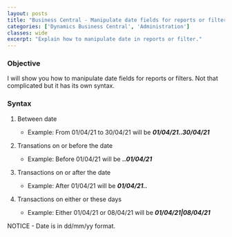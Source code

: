 ```yaml
---
layout: posts
title: "Business Central - Manipulate date fields for reports or filters"
categories: ['Dynamics Business Central', 'Administration']
classes: wide
excerpt: "Explain how to manipulate date in reports or filter."
---
```


### Objective
I will show you how to manipulate date fields for reports or filters. Not that complicated but it has its own syntax.
### Syntax
1. Between date
    * Example: From 01/04/21 to 30/04/21 will be ***01/04/21..30/04/21***  
  
2. Transations on or before the date
    * Example: Before 01/04/21 will be ***..01/04/21***  

3. Transactions on or after the date
    * Example: After 01/04/21 will be ***01/04/21..***  

4. Transactions on either or these days
    * Example: Either 01/04/21 or 08/04/21 will be ***01/04/21\|08/04/21***  


<div class="notice">NOTICE - Date is in dd/mm/yy format.</div>